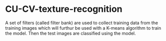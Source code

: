 # CU-CV-texture-recognition
A set of filters (called filter bank) are used to collect training data from the training images which will furthur be used with a K-means algorithm to train the model. Then the test images are classified using the model.
